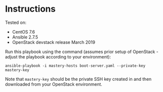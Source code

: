 # Instructions

Tested on:
- CentOS 7.6
- Ansible 2.7.5
- OpenStack devstack release March 2019

Run this playbook using the command (assumes prior setup of OpenStack - adjust the playbook according to your environment):

    ansible-playbook -i mastery-hosts boot-server.yaml --private-key mastery-key

Note that `mastery-key` should be the private SSH key created in and then downloaded from your OpenStack environment.
